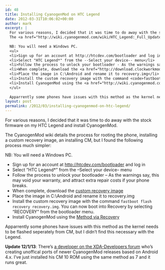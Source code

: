 ```yaml
---
id: 48
title: Installing CyanogenMod on HTC Legend
date: 2012-03-31T10:06:02+00:00
author: mark
excerpt: |
  For various reasons, I decided that it was time to do away with the stock firmware on my HTC Legend and install CyanogenMod.
  The <a href="http://wiki.cyanogenmod.com/wiki/HTC_Legend:_Full_Update_Guide">CyanogenMod wiki</a> details the process for rooting the phone, installing a custom recovery image, an installing CM, but I found the following process much simpler:
  
  NB: You will need a Windows PC.
  <ul>
  <li>Sign up for an account at http://htcdev.com/bootloader and log in</li>
  <li>Select "HTC Legend*" from the --Select your device-- menu</li>
  <li>Follow the process to unlock your bootloader - As the warnings say, this may void your warranty, and attract extra repair costs if your phone breaks.</li>
  <li>When complete, download the <a href="http://download.clockworkmod.com/recoveries/recovery-clockwork-5.0.2.0-legend.img">custom recovery image</a></li>
  <li>Place the image in C:\Android and rename it to recovery.img</li>
  <li>Install the custom recovery image with the command <code>fastboot flash recovery recovery.img</code>. You can now boot into Recovery by selecting "RECOVERY" from the bootloader menu.</li>
  <li>Install CyanogenMod using the <a href="http://wiki.cyanogenmod.com/wiki/HTC_Legend:_Full_Update_Guide#Method_via_Recovery">Method via Recovery</a></li>
  </ul>
  
  Apparrently some phones have issues with this method as the kernel needs to be flashed seperately from CM, but I didn't find this necessary with the Legend.
layout: post
permalink: /2012/03/installing-cyanogenmod-on-htc-legend/
---
```

For various reasons, I decided that it was time to do away with the stock firmware on my HTC Legend and install CyanogenMod.
  
The CyanogenMod wiki details the process for rooting the phone, installing a custom recovery image, an installing CM, but I found the following process much simpler:

NB: You will need a Windows PC.

  * Sign up for an account at http://htcdev.com/bootloader and log in
  * Select &#8220;HTC Legend*&#8221; from the &#8211;Select your device&#8211; menu
  * Follow the process to unlock your bootloader &#8211; As the warnings say, this may void your warranty, and attract extra repair costs if your phone breaks.
  * When complete, download the [custom recovery image](http://download.clockworkmod.com/recoveries/recovery-clockwork-5.0.2.0-legend.img)
  * Place the image in C:\Android and rename it to recovery.img
  * Install the custom recovery image with the command `fastboot flash recovery recovery.img`. You can now boot into Recovery by selecting &#8220;RECOVERY&#8221; from the bootloader menu.
  * Install CyanogenMod using the [Method via Recovery](http://wiki.cyanogenmod.com/wiki/HTC_Legend:_Full_Update_Guide#Method_via_Recovery)

Apparrently some phones have issues with this method as the kernel needs to be flashed seperately from CM, but I didn&#8217;t find this necessary with the Legend.

**Update 12/1/13**: There&#8217;s [a developer on the XDA-Developers forum](http://forum.xda-developers.com/showthread.php?t=1905588) who&#8217;s creating unoffical ports of newer CyanogenMod releases based on Android 4.x. I&#8217;ve just installed his CM 10 ROM using the same method as 7 and it runs great.
